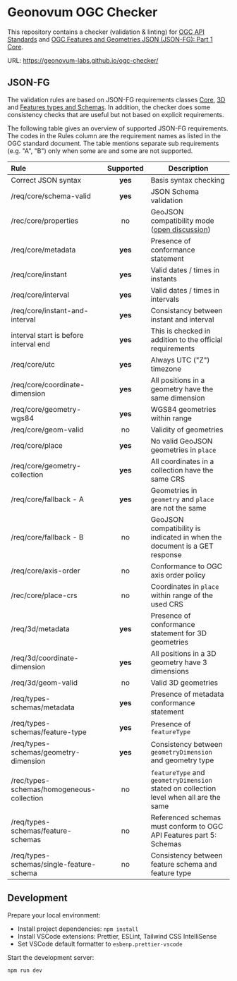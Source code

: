 # Geonovum OGC Checker

This repository contains a checker (validation & linting) for [OGC API Standards](https://ogcapi.ogc.org/) and [OGC Features and Geometries JSON (JSON-FG): Part 1 Core](https://docs.ogc.org/DRAFTS/21-045.html).

URL: https://geonovum-labs.github.io/ogc-checker/

## JSON-FG

The validation rules are based on JSON-FG requirements classes [Core](https://docs.ogc.org/DRAFTS/21-045.html#rc_core), [3D](https://docs.ogc.org/DRAFTS/21-045.html#rc_3d) and [Features types and Schemas](https://docs.ogc.org/DRAFTS/21-045.html#rc_types-schemas). In addition, the checker does some consistency checks that are useful but not based on explicit requirements.

The following table gives an overview of supported JSON-FG requirements. The codes in the Rules column are the
requirement names as listed in the OGC standard document. The table mentions separate sub requirements (e.g. "A", "B") only when some are and some are not supported.

| Rule                                      | Supported | Description                                                                                                   |
| :---------------------------------------- | :-------: | ------------------------------------------------------------------------------------------------------------- |
| Correct JSON syntax                       |  **yes**  | Basis syntax checking                                                                                         |
| /req/core/schema-valid                    |  **yes**  | JSON Schema validation                                                                                        |
| /rec/core/properties                      |    no     | GeoJSON compatibility mode ([open discussion](https://github.com/opengeospatial/ogc-feat-geo-json/issues/82)) |
| /req/core/metadata                        |  **yes**  | Presence of conformance statement                                                                             |
| /req/core/instant                         |  **yes**  | Valid dates / times in instants                                                                               |
| /req/core/interval                        |  **yes**  | Valid dates / times in intervals                                                                              |
| /req/core/instant-and-interval            |  **yes**  | Consistancy between instant and interval                                                                      |
| interval start is before interval end     |  **yes**  | This is checked in addition to the official requirements                                                      |
| /req/core/utc                             |  **yes**  | Always UTC ("Z") timezone                                                                                     |
| /req/core/coordinate-dimension            |  **yes**  | All positions in a geometry have the same dimension                                                           |
| /req/core/geometry-wgs84                  |  **yes**  | WGS84 geometries within range                                                                                 |
| /req/core/geom-valid                      |    no     | Validity of geometries                                                                                        |
| /req/core/place                           |  **yes**  | No valid GeoJSON geometries in `place`                                                                        |
| /req/core/geometry-collection             |  **yes**  | All coordinates in a collection have the same CRS                                                             |
| /req/core/fallback - A                    |  **yes**  | Geometries in `geometry` and `place` are not the same                                                         |
| /req/core/fallback - B                    |    no     | GeoJSON compatibility is indicated in when the document is a GET response                                     |
| /req/core/axis-order                      |    no     | Conformance to OGC axis order policy                                                                          |
| /rec/core/place-crs                       |    no     | Coordinates in `place` within range of the used CRS                                                           |
| /req/3d/metadata                          |  **yes**  | Presence of conformance statement for 3D geometries                                                           |
| /req/3d/coordinate-dimension              |  **yes**  | All positions in a 3D geometry have 3 dimensions                                                              |
| /req/3d/geom-valid                        |    no     | Valid 3D geometries                                                                                           |
| /req/types-schemas/metadata               |  **yes**  | Presence of metadata conformance statement                                                                    |
| /req/types-schemas/feature-type           |  **yes**  | Presence of `featureType`                                                                                     |
| /req/types-schemas/geometry-dimension     |  **yes**  | Consistency between `geometryDimension` and geometry type                                                     |
| /rec/types-schemas/homogeneous-collection |    no     | `featureType` and `geometryDimension` stated on collection level when all are the same                        |
| /req/types-schemas/feature-schemas        |    no     | Referenced schemas must conform to OGC API Features part 5: Schemas                                           |
| /req/types-schemas/single-feature-schema  |    no     | Consistency between feature schema and feature type                                                           |

## Development

Prepare your local environment:

- Install project dependencies: `npm install`
- Install VSCode extensions: Prettier, ESLint, Tailwind CSS IntelliSense
- Set VSCode default formatter to `esbenp.prettier-vscode`

Start the development server:

```bash
npm run dev
```

